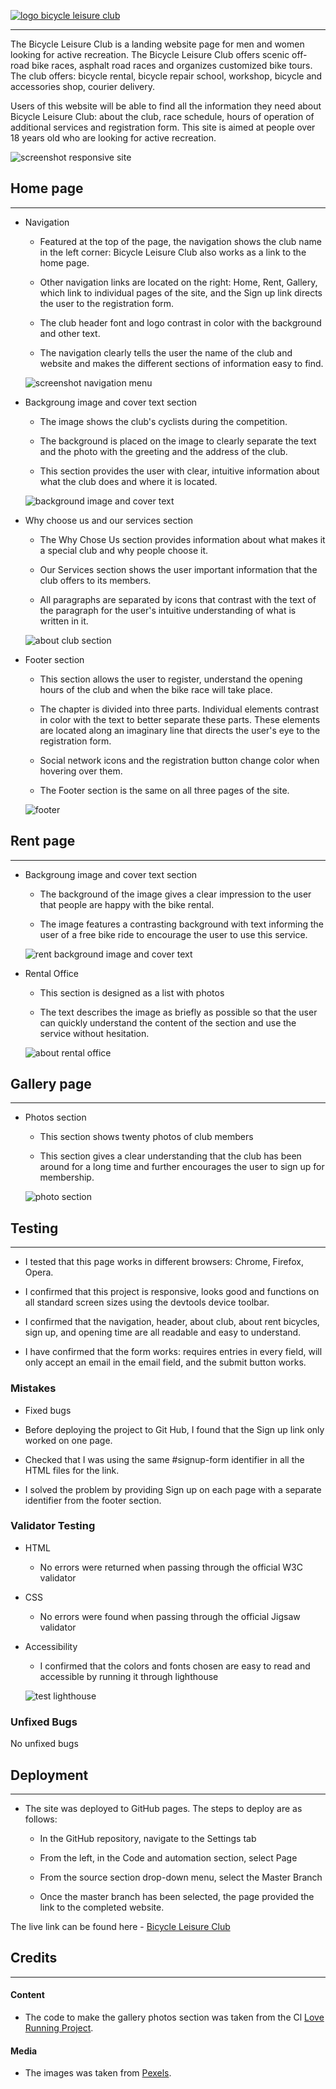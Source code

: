 [![logo bicycle leisure club](assets/images/Bicycle-leisure-club-logo.jpg)](https://satogako.github.io/bicycle-leisure-club/)

---

The Bicycle Leisure Club is a  landing website page for men and women looking for active recreation. The Bicycle Leisure Club offers scenic off-road bike races, asphalt road races and organizes customized bike tours. The club offers: bicycle rental, bicycle repair school, workshop, bicycle and accessories shop, courier delivery. 

Users of this website will be able to find all the information they need about Bicycle Leisure Club: about the club, race schedule, hours of operation of additional services and registration form. This site is aimed at people over 18 years old who are looking for active recreation.

![screenshot responsive site](assets/images/responsive-site.jpg)


## Home page
---

* Navigation
    - Featured at the top of the page, the navigation shows the club name in the left corner: Bicycle Leisure Club also works as a link to the home page.

    - Other navigation links are located on the right: Home, Rent, Gallery, which link to individual pages of the site, and the Sign up link directs the user to the registration form.

    - The club header font and logo contrast in color with the background and other text.

    - The navigation clearly tells the user the name of the club and website and makes the different sections of
    information easy to find.

    ![screenshot navigation menu](assets/images/menu-nav.jpg)
    


* Backgroung image and cover text section
    - The image shows the club's cyclists during the competition.

    - The background is placed on the image to clearly separate the text and the photo with the greeting and the address of the club.

    - This section provides the user with clear, intuitive information about what the club does and where it is located.

    ![background image and cover text](assets/images/background-image-cover-text.jpg)
    


* Why choose us and our services section
    - The Why Chose Us section provides information about what makes it a special club and why people choose it.

    - Our Services section shows the user important information that the club offers to its members.

    - All paragraphs are separated by icons that contrast with the text of the paragraph for the user's intuitive understanding of what is written in it.

    ![about club section](assets/images/about-club.jpg)
    


* Footer section
    - This section allows the user to register, understand the opening hours of the club and when the bike race will take place.

    - The chapter is divided into three parts. Individual elements contrast in color with the text to better separate these parts. These elements are located along an imaginary line that directs the user's eye to the registration form.

    - Social network icons and the registration button change color when hovering over them.

    - The Footer section is the same on all three pages of the site.

    ![footer](assets/images/footer.jpg)
    


## Rent page
---


* Backgroung image and cover text section
    - The background of the image gives a clear impression to the user that people are happy with the bike rental.

    - The image features a contrasting background with text informing the user of a free bike ride to encourage the user to use this service.

    ![rent background image and cover text](assets/images/rent-background-image-adn-cover-text.jpg)
    


* Rental Office
    - This section is designed as a list with photos

    - The text describes the image as briefly as possible so that the user can quickly understand the content of the section and use the service without hesitation.

    ![about rental office](assets/images/about-renta-office.jpg)
    


## Gallery page
---

* Photos section
    - This section shows twenty photos of club members

    - This section gives a clear understanding that the club has been around for a long time and further encourages the user to sign up for membership.

    ![photo section](assets/images/photos-section.jpg)


## Testing
---
* I tested that this page works in different browsers: Chrome, Firefox, Opera.

* I confirmed that this project is responsive, looks good and functions on all standard screen sizes using the
    devtools device toolbar.

* I confirmed that the navigation, header, about club, about rent bicycles, sign up, and opening time are all readable and easy to
    understand.

* I have confirmed that the form works: requires entries in every field, will only accept an email in the email field,
    and the submit button works.


### Mistakes


* Fixed bugs

- Before deploying the project to Git Hub, I found that the Sign up link only worked on one page.

- Checked that I was using the same #signup-form identifier in all the HTML files for the link.

- I solved the problem by providing Sign up on each page with a separate identifier from the footer section.



### Validator Testing

* HTML
    - No errors were returned when passing through the official W3C validator

* CSS
    - No errors were found when passing through the official Jigsaw validator

* Accessibility
    - I confirmed that the colors and fonts chosen are easy to read and accessible by running it through lighthouse

     ![test lighthouse](assets/images/Test-lighthouse.jpg)
     


### Unfixed Bugs

No unfixed bugs


## Deployment
---

 * The site was deployed to GitHub pages. The steps to deploy are as follows:

    - In the GitHub repository, navigate to the Settings tab

    - From the left, in the Code and automation section, select Page

    - From the source section drop-down menu, select the Master Branch

    - Once the master branch has been selected, the page provided the link to the completed website.

The live link can be found here - [Bicycle Leisure Club](https://satogako.github.io/bicycle-leisure-club/)




## Credits
---

#### Content

* The code to make the gallery photos section  was taken from the Cl [Love Running Project](https://satogako.github.io/love-running/).

#### Media

* The images was taken from [Pexels](https://www.pexels.com/).




























